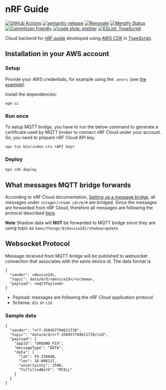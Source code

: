 # nRF Guide

[![GitHub Actions](https://github.com/bifravst/nrf.guide-backend/workflows/Test%20and%20Release/badge.svg)](https://github.com/bifravst/nrf.guide-backend/actions/workflows/test-and-release.yaml)
[![semantic-release](https://img.shields.io/badge/%20%20%F0%9F%93%A6%F0%9F%9A%80-semantic--release-e10079.svg)](https://github.com/semantic-release/semantic-release)
[![Renovate](https://img.shields.io/badge/renovate-enabled-brightgreen.svg)](https://renovatebot.com)
[![Mergify Status](https://img.shields.io/endpoint.svg?url=https://api.mergify.com/v1/badges/bifravst/nrf.guide-backend)](https://mergify.io)
[![Commitizen friendly](https://img.shields.io/badge/commitizen-friendly-brightgreen.svg)](http://commitizen.github.io/cz-cli/)
[![code style: prettier](https://img.shields.io/badge/code_style-prettier-ff69b4.svg)](https://github.com/prettier/prettier/)
[![ESLint: TypeScript](https://img.shields.io/badge/ESLint-TypeScript-blue.svg)](https://github.com/typescript-eslint/typescript-eslint)

Cloud backend for [nRF.guide](https://github.com/bifravst/nrf.guide) developed
using [AWS CDK](https://aws.amazon.com/cdk) in
[TypeScript](https://www.typescriptlang.org/).

## Installation in your AWS account

### Setup

Provide your AWS credentials, for example using the `.envrc` (see
[the example](.envrc.example)).

Install the dependencies:

```
npm ci
```

### Run once

To setup MQTT bridge, you have to run the below command to generate a
certificate used by MQTT broker to connect nRF Cloud under your account. So, you
need to prepare nRF Cloud API key.

```
npx tsx bin/index.cts <API key>
```

### Deploy

```
npx cdk deploy
```

## What messages MQTT bridge forwards

According to nRF Cloud documentation,
[Setting up a message bridge](https://docs.nrfcloud.com/Devices/Messages/SetupMessageBridge/),
all messages under `<stage>/<team id>/m/#` are bridged. Since the messages are
forwarded from nRF Cloud, therefore all messages are following the protocol
described
[here](https://github.com/nRFCloud/application-protocols/tree/v1/schemas).

**Note** Shadow data will **NOT** be forwarded to MQTT bridge since they are
using topic as `$aws/things/${deviceId}/shadow/update`

## Websocket Protocol

Message received from MQTT bridge will be published to websocket connection that
associates with the same device id. The data format is

```
{
  "sender": <deviceId>,
  "topic": data/m/d/<deviceId>/<schema>,
  "payload": <mqttPayload>
}
```

- Payload: messages are following the nRF Cloud application protocol
- Schema: `d2c` or `c2d`

### Sample data

```
{
  "sender": "nrf-350457794611739",
  "topic": "data/m/d/nrf-350457794611739/c2d",
  "payload": {
    "appId": "GROUND_FIX",
    "messageType": "DATA",
    "data": {
      "lat": 59.338048,
      "lon": 18.008137,
      "uncertainty": 1500,
      "fulfilledWith": "MCELL"
    }
  }
}
```
